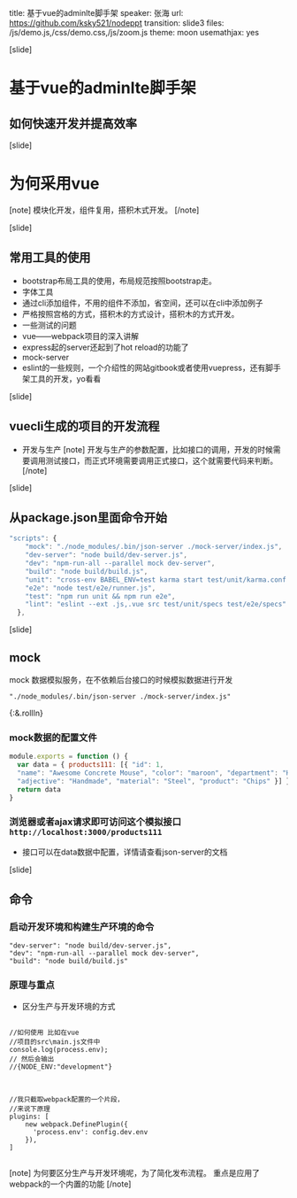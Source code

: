 title: 基于vue的adminlte脚手架
speaker: 张海
url: https://github.com/ksky521/nodeppt
transition: slide3
files: /js/demo.js,/css/demo.css,/js/zoom.js
theme: moon
usemathjax: yes

[slide]
# 基于vue的adminlte脚手架
## 如何快速开发并提高效率

[slide]
# 为何采用vue
[note]
模块化开发，组件复用，搭积木式开发。
[/note]

[slide]
## 常用工具的使用
- bootstrap布局工具的使用，布局规范按照bootstrap走。
- 字体工具
- 通过cli添加组件，不用的组件不添加，省空间，还可以在cli中添加例子
- 严格按照宫格的方式，搭积木的方式设计，搭积木的方式开发。
- 一些测试的问题
- vue——webpack项目的深入讲解
- express起的server还起到了hot reload的功能了
- mock-server
- eslint的一些规则，一个介绍性的网站gitbook或者使用vuepress，还有脚手架工具的开发，yo看看

[slide]
## vuecli生成的项目的开发流程
- 开发与生产
[note]
开发与生产的参数配置，比如接口的调用，开发的时候需要调用测试接口，而正式环境需要调用正式接口，这个就需要代码来判断。
[/note]

[slide]
## 从package.json里面命令开始
```javascript
"scripts": {
    "mock": "./node_modules/.bin/json-server ./mock-server/index.js",
    "dev-server": "node build/dev-server.js",
    "dev": "npm-run-all --parallel mock dev-server",
    "build": "node build/build.js",
    "unit": "cross-env BABEL_ENV=test karma start test/unit/karma.conf.js --single-run",
    "e2e": "node test/e2e/runner.js",
    "test": "npm run unit && npm run e2e",
    "lint": "eslint --ext .js,.vue src test/unit/specs test/e2e/specs"
  },
```

[slide]
## mock 
mock 数据模拟服务，在不依赖后台接口的时候模拟数据进行开发<br>
```
"./node_modules/.bin/json-server ./mock-server/index.js"
```
{:&.rollIn}
### mock数据的配置文件
```javascript
module.exports = function () {
  var data = { products111: [{ "id": 1, 
  "name": "Awesome Concrete Mouse", "color": "maroon", "department": "Health", "price": "265.00", 
  "adjective": "Handmade", "material": "Steel", "product": "Chips" }] }
  return data
}
```
### 浏览器或者ajax请求即可访问这个模拟接口<br>``http://localhost:3000/products111``
- 接口可以在data数据中配置，详情请查看json-server的文档

[slide]
## 命令
### 启动开发环境和构建生产环境的命令
```
"dev-server": "node build/dev-server.js",
"dev": "npm-run-all --parallel mock dev-server",
"build": "node build/build.js"
```
### 原理与重点
- 区分生产与开发环境的方式
<div class="columns-2">
    <pre><code class="javascript">
//如何使用 比如在vue
//项目的src\main.js文件中
console.log(process.env);
// 然后会输出 
//{NODE_ENV:"development"}
    </code></pre>
    <pre><code class="javascript">
//我只截取webpack配置的一个片段，
//来说下原理
plugins: [
    new webpack.DefinePlugin({
      'process.env': config.dev.env
    }),
]
    </code></pre>
</div>
[note]
为何要区分生产与开发环境呢，为了简化发布流程。
重点是应用了webpack的一个内置的功能
[/note]